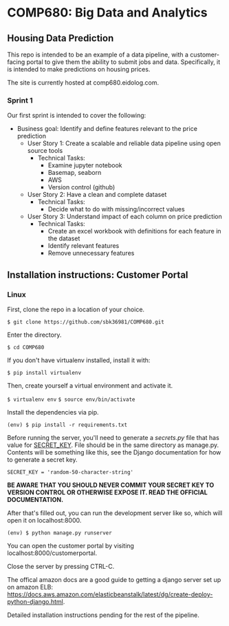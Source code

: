 # COMP680: Big Data and Analytics
## Housing Data Prediction
This repo is intended to be an example of a data pipeline, with a customer-facing portal to give them the ability to submit jobs and data. Specifically, it is intended to make predictions on housing prices.

The site is currently hosted at comp680.eidolog.com.

### Sprint 1
Our first sprint is intended to cover the following:
* Business goal: Identify and define features relevant to the price prediction
  * User Story 1: Create a scalable and reliable data pipeline using open source tools
    * Technical Tasks:
      * Examine jupyter notebook
      * Basemap, seaborn
      * AWS
      * Version control (github)
  * User Story 2: Have a clean and complete dataset
    * Technical Tasks:
      * Decide what to do with missing/incorrect values
  * User Story 3: Understand impact of each column on price prediction
    * Technical Tasks:
      * Create an excel workbook with definitions for each feature in the dataset
      * Identify relevant features
      * Remove unnecessary features


## Installation instructions: Customer Portal
### Linux
First, clone the repo in a location of your choice.

`$ git clone https://github.com/sbk36981/COMP680.git`

Enter the directory.

`$ cd COMP680`

If you don't have virtualenv installed, install it with:

`$ pip install virtualenv`

Then, create yourself a virtual environment and activate it.

`$ virtualenv env`
`$ source env/bin/activate`

Install the dependencies via pip.

`(env) $ pip install -r requirements.txt`

Before running the server, you'll need to generate a *secrets.py* file that has value for [SECRET_KEY](https://docs.djangoproject.com/en/2.0/ref/settings/#std:setting-SECRET_KEY "SECRET KEY"). 
File should be in the same directory as manage.py. Contents will be something like this, see the Django documentation for how to generate a secret key.

`SECRET_KEY = 'random-50-character-string'`

**BE AWARE THAT YOU SHOULD NEVER COMMIT YOUR SECRET KEY TO VERSION CONTROL OR OTHERWISE EXPOSE IT. READ THE OFFICIAL DOCUMENTATION.**

After that's filled out, you can run the development server like so, which will open it on localhost:8000.

`(env) $ python manage.py runserver`

You can open the customer portal by visiting localhost:8000/customerportal.

Close the server by pressing CTRL-C.

The offical amazon docs are a good guide to getting a django server set up on amazon ELB: https://docs.aws.amazon.com/elasticbeanstalk/latest/dg/create-deploy-python-django.html.

Detailed installation instructions pending for the rest of the pipeline.
